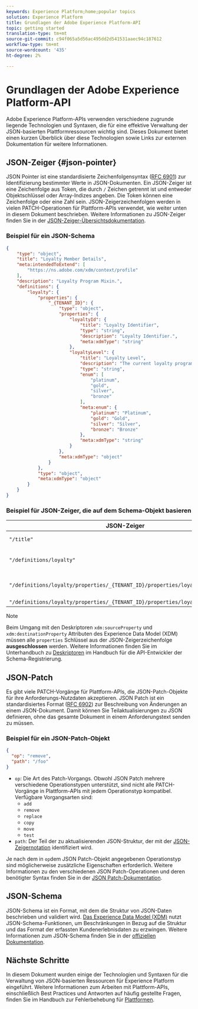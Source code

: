 ```yaml
---
keywords: Experience Platform;home;popular topics
solution: Experience Platform
title: Grundlagen der Adobe Experience Platform-API
topic: getting started
translation-type: tm+mt
source-git-commit: c94f065a5d56ac495dd2d541531aaec94c187612
workflow-type: tm+mt
source-wordcount: '435'
ht-degree: 2%

---
```



# Grundlagen der Adobe Experience Platform-API

Adobe Experience Platform-APIs verwenden verschiedene zugrunde liegende Technologien und Syntaxen, die für eine effektive Verwaltung der JSON-basierten Plattformressourcen wichtig sind. Dieses Dokument bietet einen kurzen Überblick über diese Technologien sowie Links zur externen Dokumentation für weitere Informationen.

## JSON-Zeiger {#json-pointer}

JSON Pointer ist eine standardisierte Zeichenfolgensyntax ([RFC 6901](https://tools.ietf.org/html/rfc6901)) zur Identifizierung bestimmter Werte in JSON-Dokumenten. Ein JSON-Zeiger ist eine Zeichenfolge aus Token, die durch `/` Zeichen getrennt ist und entweder Objektschlüssel oder Array-Indizes angeben. Die Token können eine Zeichenfolge oder eine Zahl sein. JSON-Zeigerzeichenfolgen werden in vielen PATCH-Operationen für Plattform-APIs verwendet, wie weiter unten in diesem Dokument beschrieben. Weitere Informationen zu JSON-Zeiger finden Sie in der [JSON-Zeiger-Übersichtsdokumentation](https://rapidjson.org/md_doc_pointer.html).

### Beispiel für ein JSON-Schema

```json
{
    "type": "object",
    "title": "Loyalty Member Details",
    "meta:intendedToExtend": [
        "https://ns.adobe.com/xdm/context/profile"
    ],
    "description": "Loyalty Program Mixin.",
    "definitions": {
        "loyalty": {
            "properties": {
                "_{TENANT_ID}": {
                    "type": "object",
                    "properties": {
                        "loyaltyId": {
                            "title": "Loyalty Identifier",
                            "type": "string",
                            "description": "Loyalty Identifier.",
                            "meta:xdmType": "string"
                        },
                        "loyaltyLevel": {
                            "title": "Loyalty Level",
                            "description": "The current loyalty program level to which the individual member belongs.",
                            "type": "string",
                            "enum": [
                                "platinum",
                                "gold",
                                "silver",
                                "bronze"
                            ],
                            "meta:enum": {
                                "platinum": "Platinum",
                                "gold": "Gold",
                                "silver": "Silver",
                                "bronze": "Bronze"
                            },
                            "meta:xdmType": "string"
                        }
                    },
                    "meta:xdmType": "object"
                }
            },
            "type": "object",
            "meta:xdmType": "object"
        }
    }
}
```

### Beispiel für JSON-Zeiger, die auf dem Schema-Objekt basieren

| JSON-Zeiger | Löst |
|--- | ---|
| `"/title"` | &quot;Details zu Treuemitgliedern&quot; |
| `"/definitions/loyalty"` | (Gibt den Inhalt des `loyalty` Objekts zurück) |
| `"/definitions/loyalty/properties/_{TENANT_ID}/properties/loyaltyLevel/enum"` | `["platinum", "gold", "silver", "bronze"]` |
| `"/definitions/loyalty/properties/_{TENANT_ID}/properties/loyaltyLevel/enum/0"` | `"platinum"` |

>[!Note]
>Beim Umgang mit den Deskriptoren `xdm:sourceProperty` und `xdm:destinationProperty` Attributen des Experience Data Model (XDM) müssen alle `properties` Schlüssel aus der JSON-Zeigerzeichenfolge **ausgeschlossen** werden. Weitere Informationen finden Sie im Unterhandbuch zu [Deskriptoren](../xdm/api/descriptors.md) im Handbuch für die API-Entwickler der Schema-Registrierung.

## JSON-Patch

Es gibt viele PATCH-Vorgänge für Plattform-APIs, die JSON-Patch-Objekte für ihre Anforderungs-Nutzdaten akzeptieren. JSON Patch ist ein standardisiertes Format ([RFC 6902](https://tools.ietf.org/html/rfc6902)) zur Beschreibung von Änderungen an einem JSON-Dokument. Damit können Sie Teilaktualisierungen zu JSON definieren, ohne das gesamte Dokument in einem Anforderungstext senden zu müssen.

### Beispiel für ein JSON-Patch-Objekt

```json
{
  "op": "remove",
  "path": "/foo"
}
```

* `op`: Die Art des Patch-Vorgangs. Obwohl JSON Patch mehrere verschiedene Operationstypen unterstützt, sind nicht alle PATCH-Vorgänge in Plattform-APIs mit jedem Operationstyp kompatibel. Verfügbare Vorgangsarten sind:
   * `add`
   * `remove`
   * `replace`
   * `copy`
   * `move`
   * `test`
* `path`: Der Teil der zu aktualisierenden JSON-Struktur, der mit der [JSON-Zeigernotation](#json-pointer) identifiziert wird.

Je nach dem in `op`dem JSON Patch-Objekt angegebenen Operationstyp sind möglicherweise zusätzliche Eigenschaften erforderlich. Weitere Informationen zu den verschiedenen JSON Patch-Operationen und deren benötigter Syntax finden Sie in der [JSON Patch-Dokumentation](http://jsonpatch.com/).

## JSON-Schema

JSON-Schema ist ein Format, mit dem die Struktur von JSON-Daten beschrieben und validiert wird. [Das Experience Data Model (XDM)](../xdm/home.md) nutzt JSON-Schema-Funktionen, um Beschränkungen in Bezug auf die Struktur und das Format der erfassten Kundenerlebnisdaten zu erzwingen. Weitere Informationen zum JSON-Schema finden Sie in der [offiziellen Dokumentation](https://json-schema.org/).

## Nächste Schritte

In diesem Dokument wurden einige der Technologien und Syntaxen für die Verwaltung von JSON-basierten Ressourcen für Experience Platform eingeführt. Weitere Informationen zum Arbeiten mit Plattform-APIs, einschließlich Best Practices und Antworten auf häufig gestellte Fragen, finden Sie im Handbuch zur Fehlerbehebung für [Plattformen](troubleshooting.md).